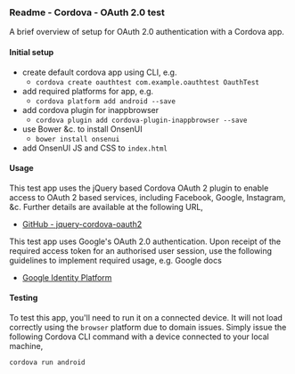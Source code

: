 ### Readme - Cordova - OAuth 2.0 test

A brief overview of setup for OAuth 2.0 authentication with a Cordova app.

#### Initial setup
* create default cordova app using CLI, e.g.
	* `cordova create oauthtest com.example.oauthtest OauthTest`
* add required platforms for app, e.g.
	* `cordova platform add android --save`
* add cordova plugin for inappbrowser
	* `cordova plugin add cordova-plugin-inappbrowser --save`
* use Bower &c. to install OnsenUI
	* `bower install onsenui`
* add OnsenUI JS and CSS to `index.html`

#### Usage
This test app uses the jQuery based Cordova OAuth 2 plugin to enable access to OAuth 2 based services, including Facebook, Google, Instagram, &c. Further details are available at the following URL,

* [GitHub - jquery-cordova-oauth2](https://github.com/krisrak/jquery-cordova-oauth2)

This test app uses Google's OAuth 2.0 authentication. Upon receipt of the required access token for an authorised user session, use the following guidelines to implement required usage, e.g. Google docs

* [Google Identity Platform](https://developers.google.com/identity/protocols/OAuth2UserAgent)

#### Testing
To test this app, you'll need to run it on a connected device. It will not load correctly using the `browser` platform due to domain issues. Simply issue the following Cordova CLI command with a device connected to your local machine,

```bash
cordova run android
```
